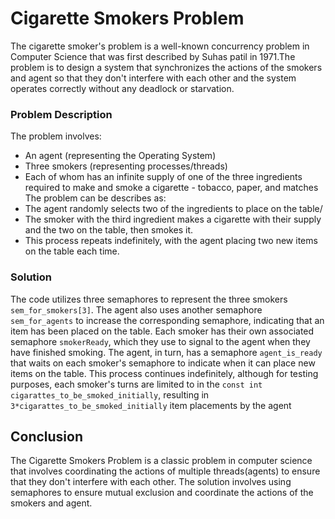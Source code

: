 # Cigarette Smokers Problem

The cigarette smoker's problem is a well-known concurrency problem in Computer Science that was first described by Suhas patil in 1971.The problem is to design a system that synchronizes the actions of the smokers and agent so that they don't interfere with each other and the system operates correctly without any deadlock or starvation.

### Problem Description

The problem involves:
* An agent (representing the Operating System)
* Three smokers (representing processes/threads)
* Each of whom has an infinite supply of one of the three ingredients required to make and smoke a cigarette - tobacco, paper, and matches
The problem can be describes as:
* The agent randomly selects two of the ingredients to place on the table/
* The smoker with the third ingredient makes a cigarette with their supply and the two on the table, then smokes it.
* This process repeats indefinitely, with the agent placing two new items on the table each time.

### Solution
The code utilizes three semaphores to represent the three smokers ` sem_for_smokers[3]`. The agent also uses another semaphore `sem_for_agents` to increase the corresponding semaphore, indicating that an item has been placed on the table. Each smoker has their own associated semaphore `smokerReady`, which they use to signal to the agent when they have finished smoking. The agent, in turn, has a semaphore `agent_is_ready` that waits on each smoker's semaphore to indicate when it can place new items on the table. This process continues indefinitely, although for testing purposes, each smoker's turns are limited to in the `const int cigarattes_to_be_smoked_initially`, resulting in `3*cigarattes_to_be_smoked_initially` item placements by the agent
## Conclusion
The Cigarette Smokers  Problem is a classic problem in computer science that involves coordinating the actions of multiple threads(agents) to ensure that they don't interfere with each other. The solution involves using semaphores to ensure mutual exclusion and coordinate the actions of the smokers and agent.
